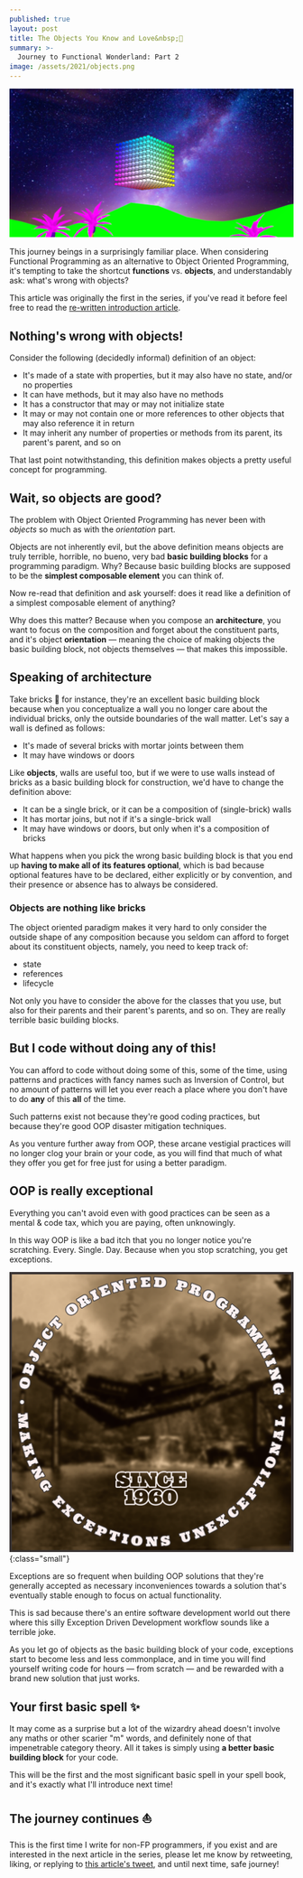 ```yaml
---
published: true
layout: post
title: The Objects You Know and Love&nbsp;💟
summary: >-
  Journey to Functional Wonderland: Part 2
image: /assets/2021/objects.png
---
```


![splash](/assets/2021/objects.png)

This journey beings in a surprisingly familiar place. When considering Functional Programming as an alternative to Object Oriented Programming, it's tempting to take the shortcut **functions** vs. **objects**, and understandably ask: what's wrong with objects?

<div class="message">
  This article was originally the first in the series, if you've read it before feel free to <!-- skip ahead or --> read the <a href="/fun/2021/02/16/journey-to-functional-wonderland/">re-written introduction article</a>.
</div>

## Nothing's wrong with objects!

Consider the following (decidedly informal) definition of an object:

- It's made of a state with properties, but it may also have no state, and/or no properties
- It can have methods, but it may also have no methods
- It has a constructor that may or may not initialize state
- It may or may not contain one or more references to other objects that may also reference it in return
- It may inherit any number of properties or methods from its parent, its parent's parent, and so on

That last point notwithstanding, this definition makes objects a pretty useful concept for programming.

## Wait, so objects are good?

The problem with Object Oriented Programming has never been with *objects* so much as with the *orientation* part.

Objects are not inherently evil, but the above definition means objects are truly terrible, horrible, no bueno, very bad **basic building blocks** for a programming paradigm. Why? Because basic building blocks are supposed to be the **simplest composable element** you can think of.

Now re-read that definition and ask yourself: does it read like a definition of a simplest composable element of anything?

Why does this matter? Because when you compose an **architecture**, you want to focus on the composition and forget about the constituent parts, and it's object **orientation** — meaning the choice of making objects the basic building block, not objects themselves — that makes this impossible.

## Speaking of architecture

Take bricks 🧱 for instance, they're an excellent basic building block because when you conceptualize a wall you no longer care about the individual bricks, only the outside boundaries of the wall matter. Let's say a wall is defined as follows:

- It's made of several bricks with mortar joints between them
- It may have windows or doors

Like **objects**, walls are useful too, but if we were to use walls instead of bricks as a basic building block for construction, we'd have to change the definition above:

- It can be a single brick, or it can be a composition of (single-brick) walls
- It has mortar joins, but not if it's a single-brick wall
- It may have windows or doors, but only when it's a composition of bricks

What happens when you pick the wrong basic building block is that you end up **having to make all of its features optional**, which is bad because optional features have to be declared, either explicitly or by convention, and their presence or absence has to always be considered.

### Objects are nothing like bricks

The object oriented paradigm makes it very hard to only consider the outside shape of any composition because you seldom can afford to forget about its constituent objects, namely, you need to keep track of:

- state
- references
- lifecycle

Not only you have to consider the above for the classes that you use, but also for their parents and their parent's parents, and so on. They are really terrible basic building blocks.

## But I code without doing any of this!

You can afford to code without doing some of this, some of the time, using patterns and practices with fancy names such as Inversion of Control, but no amount of patterns will let you ever reach a place where you don't have to do **any** of this **all** of the time.

Such patterns exist not because they're good coding practices, but because they're good OOP disaster mitigation techniques.

As you venture further away from OOP, these arcane vestigial practices will no longer clog your brain or your code, as you will find that much of what they offer you get for free just for using a better paradigm.

## OOP is really exceptional

Everything you can't avoid even with good practices can be seen as a mental & code tax, which you are paying, often unknowingly.

In this way OOP is like a bad itch that you no longer notice you're scratching. Every. Single. Day. Because when you stop scratching, you get exceptions.

![oop](/assets/2021/oop.png){:class="small"}

Exceptions are so frequent when building OOP solutions that they're generally accepted as necessary inconveniences towards a solution that's eventually stable enough to focus on actual functionality.

This is sad because there's an entire software development world out there where this silly Exception Driven Development workflow sounds like a terrible joke.

As you let go of objects as the basic building block of your code, exceptions start to become less and less commonplace, and in time you will find yourself writing code for hours — from scratch — and be rewarded with a brand new solution that just works.

## Your first basic spell ✨

It may come as a surprise but a lot of the wizardry ahead doesn't involve any maths or other scarier "m" words, and definitely none of that impenetrable category theory. All it takes is simply using **a better basic building block** for your code.

This will be the first and the most significant basic spell in your spell book, and it's exactly what I'll introduce next time!

## The journey continues ⛵

This is the first time I write for non-FP programmers, if you exist and are interested in the next article in the series, please let me know by retweeting, liking, or replying to [this article's tweet](https://twitter.com/luwvis/status/1367424178379440129), and until next time, safe journey!